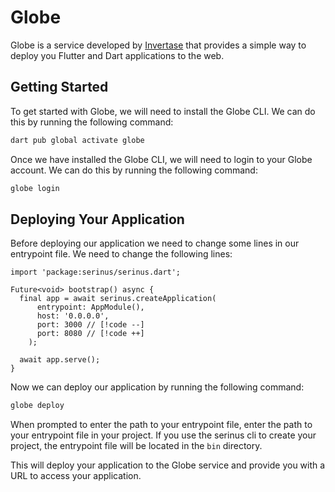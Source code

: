 # Globe

Globe is a service developed by [Invertase](https://invertase.io) that provides a simple way to deploy you Flutter and Dart applications to the web.

## Getting Started

To get started with Globe, we will need to install the Globe CLI. We can do this by running the following command:

```bash
dart pub global activate globe
```

Once we have installed the Globe CLI, we will need to login to your Globe account. We can do this by running the following command:

```bash
globe login
```

## Deploying Your Application

Before deploying our application we need to change some lines in our entrypoint file. We need to change the following lines:

```dart{6}
import 'package:serinus/serinus.dart';

Future<void> bootstrap() async {
  final app = await serinus.createApplication(
      entrypoint: AppModule(), 
      host: '0.0.0.0', 
      port: 3000 // [!code --]
      port: 8080 // [!code ++]
    ); 
      
  await app.serve();
}
```

Now we can deploy our application by running the following command:

```bash
globe deploy
```

When prompted to enter the path to your entrypoint file, enter the path to your entrypoint file in your project. If you use the serinus cli to create your project, the entrypoint file will be located in the `bin` directory.

This will deploy your application to the Globe service and provide you with a URL to access your application.
